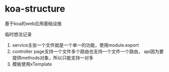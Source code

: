 # koa-structure
基于koa的web应用基础设施


临时想法记录
1. service主张一个文件就是一个单一的功能，使用module.export
2. controller page支持一个文件多个路由也支持一个文件一个路由，
api因为要提供methods对象，所以只能支持一对多
3. 模板使用xTemplate

